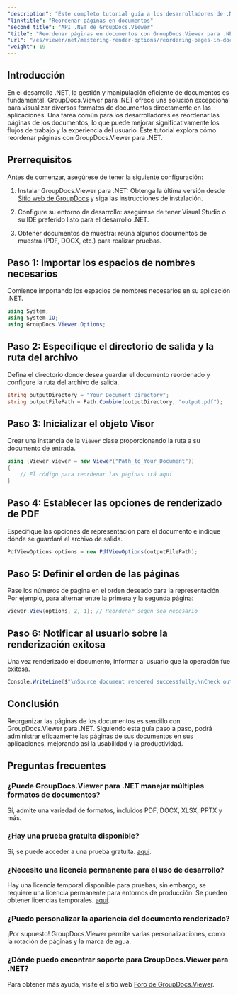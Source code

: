 ```yaml
---
"description": "Este completo tutorial guía a los desarrolladores de .NET a través del proceso de reorganización de páginas en varios formatos de documentos utilizando GroupDocs.Viewer para .NET."
"linktitle": "Reordenar páginas en documentos"
"second_title": "API .NET de GroupDocs.Viewer"
"title": "Reordenar páginas en documentos con GroupDocs.Viewer para .NET"
"url": "/es/viewer/net/mastering-render-options/reordering-pages-in-document/"
"weight": 19
---
```


## Introducción

En el desarrollo .NET, la gestión y manipulación eficiente de documentos es fundamental. GroupDocs.Viewer para .NET ofrece una solución excepcional para visualizar diversos formatos de documentos directamente en las aplicaciones. Una tarea común para los desarrolladores es reordenar las páginas de los documentos, lo que puede mejorar significativamente los flujos de trabajo y la experiencia del usuario. Este tutorial explora cómo reordenar páginas con GroupDocs.Viewer para .NET.

## Prerrequisitos

Antes de comenzar, asegúrese de tener la siguiente configuración:

1. Instalar GroupDocs.Viewer para .NET: Obtenga la última versión desde [Sitio web de GroupDocs](https://releases.groupdocs.com/viewer/net/) y siga las instrucciones de instalación.
   
2. Configure su entorno de desarrollo: asegúrese de tener Visual Studio o su IDE preferido listo para el desarrollo .NET.

3. Obtener documentos de muestra: reúna algunos documentos de muestra (PDF, DOCX, etc.) para realizar pruebas.

## Paso 1: Importar los espacios de nombres necesarios

Comience importando los espacios de nombres necesarios en su aplicación .NET.

```csharp
using System;
using System.IO;
using GroupDocs.Viewer.Options;
```

## Paso 2: Especifique el directorio de salida y la ruta del archivo

Defina el directorio donde desea guardar el documento reordenado y configure la ruta del archivo de salida.

```csharp
string outputDirectory = "Your Document Directory";
string outputFilePath = Path.Combine(outputDirectory, "output.pdf");
```

## Paso 3: Inicializar el objeto Visor

Crear una instancia de la `Viewer` clase proporcionando la ruta a su documento de entrada.

```csharp
using (Viewer viewer = new Viewer("Path_to_Your_Document"))
{
    // El código para reordenar las páginas irá aquí
}
```

## Paso 4: Establecer las opciones de renderizado de PDF

Especifique las opciones de representación para el documento e indique dónde se guardará el archivo de salida.

```csharp
PdfViewOptions options = new PdfViewOptions(outputFilePath);
```

## Paso 5: Definir el orden de las páginas

Pase los números de página en el orden deseado para la representación. Por ejemplo, para alternar entre la primera y la segunda página:

```csharp
viewer.View(options, 2, 1); // Reordenar según sea necesario
```

## Paso 6: Notificar al usuario sobre la renderización exitosa

Una vez renderizado el documento, informar al usuario que la operación fue exitosa.

```csharp
Console.WriteLine($"\nSource document rendered successfully.\nCheck output in {outputDirectory}.");
```

## Conclusión

Reorganizar las páginas de los documentos es sencillo con GroupDocs.Viewer para .NET. Siguiendo esta guía paso a paso, podrá administrar eficazmente las páginas de sus documentos en sus aplicaciones, mejorando así la usabilidad y la productividad.

## Preguntas frecuentes

### ¿Puede GroupDocs.Viewer para .NET manejar múltiples formatos de documentos?
Sí, admite una variedad de formatos, incluidos PDF, DOCX, XLSX, PPTX y más.

### ¿Hay una prueba gratuita disponible?
Sí, se puede acceder a una prueba gratuita. [aquí](https://releases.groupdocs.com/).

### ¿Necesito una licencia permanente para el uso de desarrollo?
Hay una licencia temporal disponible para pruebas; sin embargo, se requiere una licencia permanente para entornos de producción. Se pueden obtener licencias temporales. [aquí](https://purchase.groupdocs.com/temporary-license/).

### ¿Puedo personalizar la apariencia del documento renderizado?
¡Por supuesto! GroupDocs.Viewer permite varias personalizaciones, como la rotación de páginas y la marca de agua.

### ¿Dónde puedo encontrar soporte para GroupDocs.Viewer para .NET?
Para obtener más ayuda, visite el sitio web [Foro de GroupDocs.Viewer](https://forum.groupdocs.com/c/viewer/9).